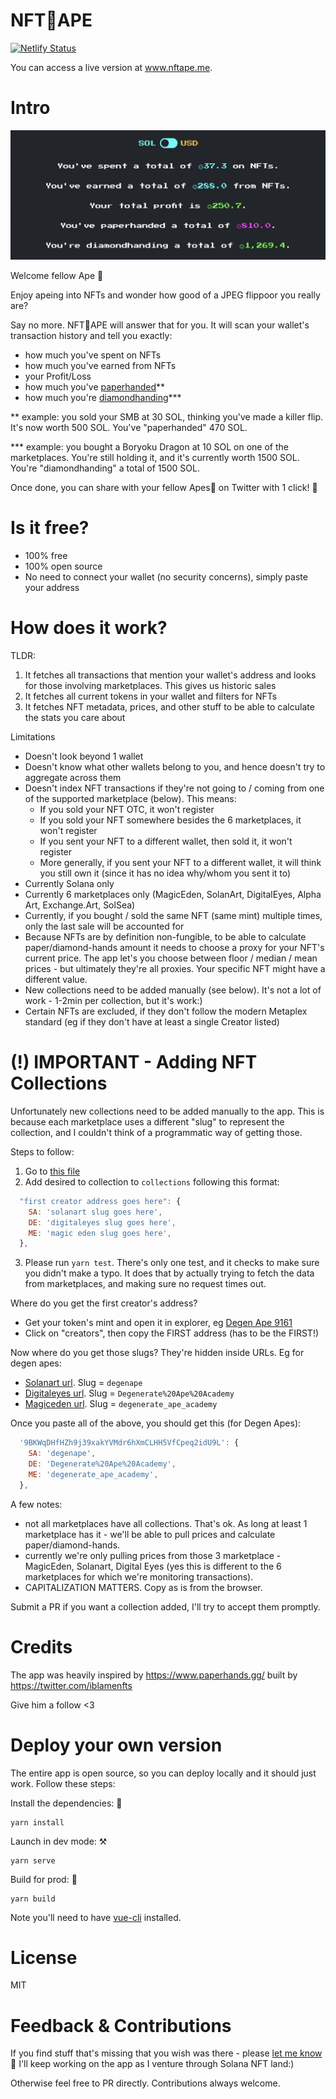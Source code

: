 # NFT🍌APE
[![Netlify Status](https://api.netlify.com/api/v1/badges/43f18aba-ab21-4650-b280-f4540836deb9/deploy-status)](https://app.netlify.com/sites/eloquent-nightingale-fb73a6/deploys)

You can access a live version at www.nftape.me.

# Intro
![nftape](./public/example.png)

Welcome fellow Ape 👋

Enjoy apeing into NFTs and wonder how good of a JPEG flippoor you really are?

Say no more. NFT🍌APE will answer that for you. It will scan your wallet's transaction history and tell you exactly:

- how much you've spent on NFTs
- how much you've earned from NFTs
- your Profit/Loss
- how much you've [paperhanded](https://mywallst.com/blog/what-does-paper-hands-mean/)**
- how much you're [diamondhanding](https://mywallst.com/blog/what-does-diamond-hands-mean/)***

** example: you sold your SMB at 30 SOL, thinking you've made a killer flip. It's now worth 500 SOL. You've "paperhanded" 470 SOL.

*** example: you bought a Boryoku Dragon at 10 SOL on one of the marketplaces. You're still holding it, and it's currently worth 1500 SOL. You're "diamondhanding" a total of 1500 SOL.

Once done, you can share with your fellow Apes🍌 on Twitter with 1 click! 🚀

# Is it free?
- 100% free
- 100% open source
- No need to connect your wallet (no security concerns), simply paste your address

# How does it work?
TLDR:
1. It fetches all transactions that mention your wallet's address and looks for those involving marketplaces. This gives us historic sales
2. It fetches all current tokens in your wallet and filters for NFTs
3. It fetches NFT metadata, prices, and other stuff to be able to calculate the stats you care about

Limitations
- Doesn't look beyond 1 wallet
- Doesn't know what other wallets belong to you, and hence doesn't try to aggregate across them
- Doesn't index NFT transactions if they're not going to / coming from one of the supported marketplace (below). This means:
    - If you sold your NFT OTC, it won't register
    - If you sold your NFT somewhere besides the 6 marketplaces, it won't register
    - If you sent your NFT to a different wallet, then sold it, it won't register 
    - More generally, if you sent your NFT to a different wallet, it will think you still own it (since it has no idea why/whom you sent it to)
- Currently Solana only
- Currently 6 marketplaces only (MagicEden, SolanArt, DigitalEyes, Alpha Art, Exchange.Art, SolSea)
- Currently, if you bought / sold the same NFT (same mint) multiple times, only the last sale will be accounted for
- Because NFTs are by definition non-fungible, to be able to calculate paper/diamond-hands amount it needs to choose a proxy for your NFT's current price. The app let's you choose between floor / median / mean prices - but ultimately they're all proxies. Your specific NFT might have a different value.
- New collections need to be added manually (see below). It's not a lot of work - 1-2min per collection, but it's work:)
- Certain NFTs are excluded, if they don't follow the modern Metaplex standard (eg if they don't have at least a single Creator listed)

# (!) IMPORTANT - Adding NFT Collections
Unfortunately new collections need to be added manually to the app. This is because each marketplace uses a different "slug" to represent the collection, and I couldn't think of a programmatic way of getting those.

Steps to follow:
1. Go to [this file](https://github.com/ilmoi/nftape.me/blob/main/src/common/marketplaces/mpCollections.ts)
2. Add desired to collection to `collections` following this format:
```js
  "first creator address goes here": {
    SA: 'solanart slug goes here',
    DE: 'digitaleyes slug goes here',
    ME: 'magic eden slug goes here',
  },
```
3. Please run `yarn test`. There's only one test, and it checks to make sure you didn't make a typo. It does that by actually trying to fetch the data from marketplaces, and making sure no request times out.

Where do you get the first creator's address?
- Get your token's mint and open it in explorer, eg [Degen Ape 9161](https://explorer.solana.com/address/GUFMMLQ2tAaf4aLgzSvFQLvQhKD2jY22XmGZuPLEwvM3)
- Click on "creators", then copy the FIRST address (has to be the FIRST!)

Now where do you get those slugs? They're hidden inside URLs. Eg for degen apes:
- [Solanart url](https://solanart.io/collections/degenape). Slug = `degenape`
- [Digitaleyes url](https://digitaleyes.market/collections/Degenerate%20Ape%20Academy). Slug = `Degenerate%20Ape%20Academy`
- [Magiceden url](https://magiceden.io/marketplace/degenerate_ape_academy). Slug = `degenerate_ape_academy`

Once you paste all of the above, you should get this (for Degen Apes):
```js
  '9BKWqDHfHZh9j39xakYVMdr6hXmCLHH5VfCpeq2idU9L': {
    SA: 'degenape',
    DE: 'Degenerate%20Ape%20Academy',
    ME: 'degenerate_ape_academy',
  },
```

A few notes:
- not all marketplaces have all collections. That's ok. As long at least 1 marketplace has it - we'll be able to pull prices and calculate paper/diamond-hands.
- currently we're only pulling prices from those 3 marketplace - MagicEden, Solanart, Digital Eyes (yes this is different to the 6 marketplaces for which we're monitoring transactions).
- CAPITALIZATION MATTERS. Copy as is from the browser.

Submit a PR if you want a collection added, I'll try to accept them promptly.

# Credits
The app was heavily inspired by https://www.paperhands.gg/ built by https://twitter.com/iblamenfts

Give him a follow <3

# Deploy your own version
The entire app is open source, so you can deploy locally and it should just work. Follow these steps:

Install the dependencies: 💽
```
yarn install
```
Launch in dev mode: ⚒️
```
yarn serve
```
Build for prod: 🚀
```
yarn build
```

Note you'll need to have [vue-cli](https://cli.vuejs.org/guide/installation.html) installed.

# License
MIT

# Feedback & Contributions
If you find stuff that's missing that you wish was there - please [let me know](https://twitter.com/_ilmoi) 🙏 I'll keep working on the app as I venture through Solana NFT land:)

Otherwise feel free to PR directly. Contributions always welcome.
